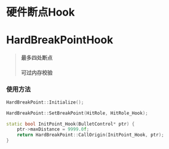 # 硬件断点Hook
# HardBreakPointHook
> #### 最多四处断点
> #### 可过内存校验
### 使用方法
``` C++
HardBreakPoint::Initialize();

HardBreakPoint::SetBreakPoint(HitRole, HitRole_Hook);

static bool InitPoint_Hook(BulletControl* ptr) {
    ptr->maxDistance = 9999.0f;
    return HardBreakPoint::CallOrigin(InitPoint_Hook, ptr);
}
```
